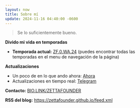 ```yaml
---
layout: now
title: Sobre mí
update: 2024-11-16 04:40:00 -0600
---
```


> Se lo suficientemente bueno.

**Divido mi vida en temporadas**
- **Temporada actual:** [ZF.0.WA.24](https://zettafounder.github.io/temporadas/zf0wa24.html) (puedes encontrar todas las temporadas en el menu de navegación de la página)

**Actualizaciones**
- Un poco de en lo que ando ahora: [Ahora](/now.html)
- Actualizaciones en tiempo real: <a target="_blank" href="https://t.me/zettafounder">Telegram</a>

**Contacto:** <a href="https://bio.link/zettafounder" target="_blank">BIO.LINK/ZETTAFOUNDER</a>

**RSS del blog:** <a rel="me" href="https://zettafounder.github.io/feed.xml">https://zettafounder.github.io/feed.xml</a>